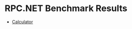# RPC.NET Benchmark Results

- [Calculator](https://sholtee.github.io/injector/perf/Solti.Utils.Rpc.Perf.Calculator-report-github.html )